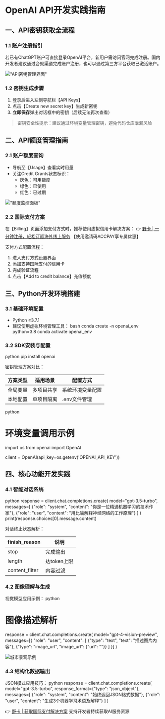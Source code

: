 # OpenAI API开发实践指南

## 一、API密钥获取全流程

### 1.1 账户注册指引
若已有ChatGPT账户可直接登录OpenAI平台，新用户需访问官网完成注册。国内开发者建议通过合规渠道完成账户注册，也可以通过第三方平台获取已激活账户。

!["API密钥管理界面"](https://bbtdd.com/wp-content/uploads/img/79785254.webp)

### 1.2 密钥生成步骤
1. 登录后进入左侧导航栏【API Keys】
2. 点击【Create new secret key】生成新密钥
3. **立即保存**弹出对话框中的密钥（后续无法再次查看）

> 密钥安全性提示：建议通过环境变量管理密钥，避免代码仓库泄漏风险

## 二、API额度管理指南

### 2.1 账户额度查询
- 导航至【Usage】查看实时用量
- 关注Credit Grants状态标识：
  - 灰色：可用额度
  - 绿色：已使用
  - 红色：已过期

!["额度监控面板"](https://bbtdd.com/wp-content/uploads/img/48075548327.webp)

### 2.2 国际支付方案
在【Billing】页面添加支付方式时，推荐使用虚拟信用卡解决方案：
👉 [野卡 | 一分钟注册，轻松订阅海外线上服务](https://bbtdd.com/yeka) 【使用邀请码ACCPAY享专属优惠】

支付方式配置流程：
1. 进入支付方式设置界面
2. 添加支持国际支付的信用卡
3. 完成验证流程
4. 点击【Add to credit balance】充值额度

## 三、Python开发环境搭建

### 3.1 基础环境配置
- Python ≥3.7.1
- 建议使用虚拟环境管理工具：
  bash
  conda create -n openai_env python=3.8
  conda activate openai_env
  

### 3.2 SDK安装与配置
python
pip install openai


密钥管理方案对比：

| 方案类型 | 适用场景 | 配置方式 |
|---------|---------|---------|
| 全局变量 | 多项目共享 | 系统环境变量配置 |
| 本地配置 | 单项目隔离 | .env文件管理 |

python
# 环境变量调用示例
import os
from openai import OpenAI

client = OpenAI(api_key=os.getenv('OPENAI_API_KEY'))


## 四、核心功能开发实践

### 4.1 智能对话系统
python
response = client.chat.completions.create(
    model="gpt-3.5-turbo",
    messages=[
        {"role": "system", "content": "你是一位精通机器学习的技术作家"},
        {"role": "user", "content": "用比喻解释神经网络的工作原理"}
    ]
)
print(response.choices[0].message.content)


对话终止状态解析：

| finish_reason | 说明 |
|--------------|-----|
| stop         | 完成输出 |
| length       | 达token上限 |
| content_filter | 内容过滤 |

### 4.2 图像理解与生成
视觉模型应用示例：
python
# 图像描述解析
response = client.chat.completions.create(
    model="gpt-4-vision-preview",
    messages=[{
        "role": "user",
        "content": [
            {"type": "text", "text": "描述图片内容"},
            {"type": "image_url", "image_url": {"url": ""}}
        ]
    }]
)


![城市景观示例](https://bbtdd.com/wp-content/uploads/img/43607468818963.webp)

### 4.3 结构化数据输出
JSON模式应用技巧：
python
response = client.chat.completions.create(
    model="gpt-3.5-turbo",
    response_format={"type": "json_object"},
    messages=[
        {"role": "system", "content": "始终返回JSON格式数据"},
        {"role": "user", "content": "生成3个机器学习术语及解释"}
    ]
)


👉 [野卡 | 获取国际支付解决方案](https://bbtdd.com/yeka) 支持开发者持续获取AI服务资源